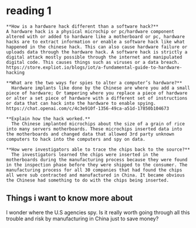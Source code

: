 # reading 1

    **How is a hardware hack different than a software hack?**
    A hardware hack is a physical microchip or pc/hardware component altered with or added to hardware like a motherboard or pc, hardware hacks are to extract information or enable a software hack like what happened in the chinese hack. This can also cause hardware failure or uploads data through the hardware hack. A software hack is strictly a digital attack mostly possible through the internet and manipulated digital code. This causes things such as viruses or a data breach. https://store.expliot.io/blogs/iot/a-fundamental-guide-to-hardware-hacking
    
    **What are the two ways for spies to alter a computer’s hardware?**
      Hardware implants like done by the Chinese are where you add a small piece of hardware; Or tampering where you replace a piece of hardware or alter a set piece of hardware with a different set of instructions or data that can hack into the hardware to enable spying. https://chat.openai.com/c/4c3e910f-1356-49ca-a51d-17850b104673
   
    **Explain how the hack worked.**
      The Chinese implanted microchips about the size of a grain of rice into many servers motherboards. These microchips inserted data into the motherboards and changed data that allowed 3rd party unknown computers to hack into the computers and spy on data.
   
    **How were investigators able to trace the chips back to the source?**
      The investigators learned the chips were inserted in the motherboards during the manufacturing process because they were found in the inspection phase before they were shipped to the consumer. The manufacturing process for all 30 companies that had found the chips all were sub contracted and manufactured in China. It became obvious the Chinese had something to do with the chips being inserted.











## Things i want to know more about
  I wonder where the U.S agencies spy.
  Is it really worth going through all this trouble and risk by manufacturing in China just to save money?

